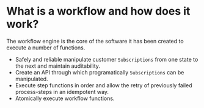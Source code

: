 # What is a workflow and how does it work?
The workflow engine is the core of the software it has been created to execute a number of functions.

- Safely and reliable manipulate customer `Subscriptions` from one state to the next and maintain auditability.
- Create an API through which programatically `Subscriptions` can be manipulated.
- Execute step functions in order and allow the retry of previously failed process-steps in an idempotent way.
- Atomically execute workflow functions.
